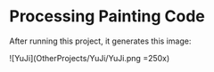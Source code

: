 # Processing Painting Code

After running this project, it generates this image:

![YuJi](OtherProjects/YuJi/YuJi.png =250x)